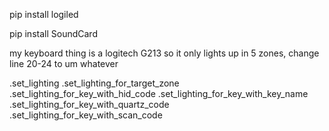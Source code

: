 pip install logiled 

pip install SoundCard

my keyboard thing is a logitech G213 so it only lights up in 5 zones, change line 20-24 to um whatever

.set_lighting
.set_lighting_for_target_zone
.set_lighting_for_key_with_hid_code
.set_lighting_for_key_with_key_name
.set_lighting_for_key_with_quartz_code 
.set_lighting_for_key_with_scan_code
